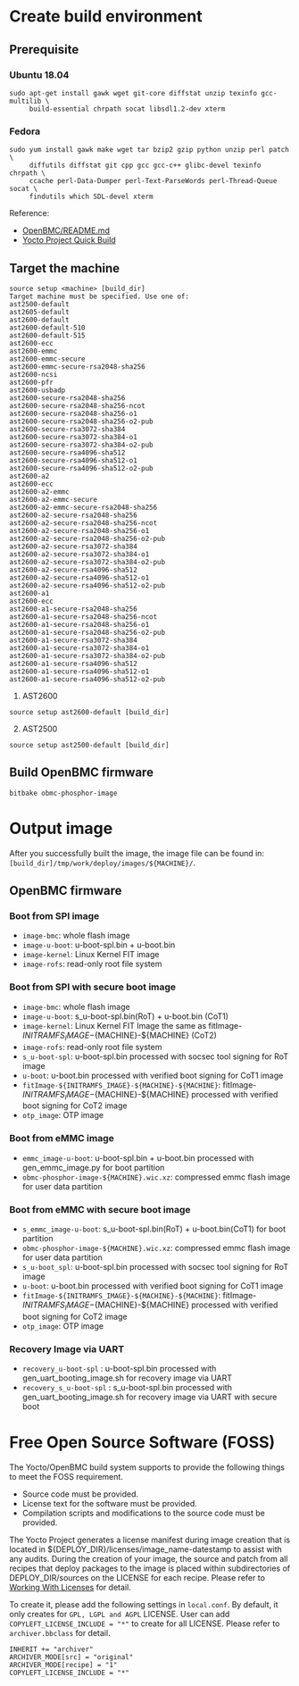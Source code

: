 # Create build environment
## Prerequisite
### Ubuntu 18.04
```
sudo apt-get install gawk wget git-core diffstat unzip texinfo gcc-multilib \
     build-essential chrpath socat libsdl1.2-dev xterm
```

### Fedora
```
sudo yum install gawk make wget tar bzip2 gzip python unzip perl patch \
     diffutils diffstat git cpp gcc gcc-c++ glibc-devel texinfo chrpath \
     ccache perl-Data-Dumper perl-Text-ParseWords perl-Thread-Queue socat \
     findutils which SDL-devel xterm
```

Reference:
- [OpenBMC/README.md](https://github.com/openbmc/openbmc#1-prerequisite)
- [Yocto Project Quick Build](https://docs.yoctoproject.org/brief-yoctoprojectqs/index.html)

## Target the machine
```
source setup <machine> [build_dir]
Target machine must be specified. Use one of:
ast2500-default
ast2605-default
ast2600-default
ast2600-default-510
ast2600-default-515
ast2600-ecc
ast2600-emmc
ast2600-emmc-secure
ast2600-emmc-secure-rsa2048-sha256
ast2600-ncsi
ast2600-pfr
ast2600-usbadp
ast2600-secure-rsa2048-sha256
ast2600-secure-rsa2048-sha256-ncot
ast2600-secure-rsa2048-sha256-o1
ast2600-secure-rsa2048-sha256-o2-pub
ast2600-secure-rsa3072-sha384
ast2600-secure-rsa3072-sha384-o1
ast2600-secure-rsa3072-sha384-o2-pub
ast2600-secure-rsa4096-sha512
ast2600-secure-rsa4096-sha512-o1
ast2600-secure-rsa4096-sha512-o2-pub
ast2600-a2
ast2600-ecc
ast2600-a2-emmc
ast2600-a2-emmc-secure
ast2600-a2-emmc-secure-rsa2048-sha256
ast2600-a2-secure-rsa2048-sha256
ast2600-a2-secure-rsa2048-sha256-ncot
ast2600-a2-secure-rsa2048-sha256-o1
ast2600-a2-secure-rsa2048-sha256-o2-pub
ast2600-a2-secure-rsa3072-sha384
ast2600-a2-secure-rsa3072-sha384-o1
ast2600-a2-secure-rsa3072-sha384-o2-pub
ast2600-a2-secure-rsa4096-sha512
ast2600-a2-secure-rsa4096-sha512-o1
ast2600-a2-secure-rsa4096-sha512-o2-pub
ast2600-a1
ast2600-ecc
ast2600-a1-secure-rsa2048-sha256
ast2600-a1-secure-rsa2048-sha256-ncot
ast2600-a1-secure-rsa2048-sha256-o1
ast2600-a1-secure-rsa2048-sha256-o2-pub
ast2600-a1-secure-rsa3072-sha384
ast2600-a1-secure-rsa3072-sha384-o1
ast2600-a1-secure-rsa3072-sha384-o2-pub
ast2600-a1-secure-rsa4096-sha512
ast2600-a1-secure-rsa4096-sha512-o1
ast2600-a1-secure-rsa4096-sha512-o2-pub
```

1. AST2600

```
source setup ast2600-default [build_dir]
```

2. AST2500

```
source setup ast2500-default [build_dir]
```

## Build OpenBMC firmware

```
bitbake obmc-phosphor-image
```

# Output image
After you successfully built the image, the image file can be found in: `[build_dir]/tmp/work/deploy/images/${MACHINE}/`.

## OpenBMC firmware

### Boot from SPI image
- `image-bmc`: whole flash image
- `image-u-boot`: u-boot-spl.bin + u-boot.bin
- `image-kernel`: Linux Kernel FIT image
- `image-rofs`: read-only root file system

### Boot from SPI with secure boot image
- `image-bmc`: whole flash image
- `image-u-boot`: s_u-boot-spl.bin(RoT) + u-boot.bin (CoT1)
- `image-kernel`: Linux Kernel FIT Image the same as fitImage-${INITRAMFS_IMAGE}-${MACHINE}-${MACHINE} (CoT2)
- `image-rofs`: read-only root file system
- `s_u-boot-spl`: u-boot-spl.bin processed with socsec tool signing for RoT image
- `u-boot`: u-boot.bin processed with verified boot signing for CoT1 image
- `fitImage-${INITRAMFS_IMAGE}-${MACHINE}-${MACHINE}`: fitImage-${INITRAMFS_IMAGE}-${MACHINE}-${MACHINE} processed with verified boot signing for CoT2 image
- `otp_image`: OTP image

### Boot from eMMC image
- `emmc_image-u-boot`: u-boot-spl.bin + u-boot.bin processed with gen\_emmc\_image.py for boot partition
- `obmc-phosphor-image-${MACHINE}.wic.xz`: compressed emmc flash image for user data partition

### Boot from eMMC with secure boot image
- `s_emmc_image-u-boot`: s_u-boot-spl.bin(RoT) + u-boot.bin(CoT1) for boot partition
- `obmc-phosphor-image-${MACHINE}.wic.xz`: compressed emmc flash image for user data partition
- `s_u-boot_spl`: u-boot-spl.bin processed with socsec tool signing for RoT image
- `u-boot`: u-boot.bin processed with verified boot signing for CoT1 image
- `fitImage-${INITRAMFS_IMAGE}-${MACHINE}-${MACHINE}`: fitImage-${INITRAMFS_IMAGE}-${MACHINE}-${MACHINE} processed with verified boot signing for CoT2 image
- `otp_image`: OTP image

### Recovery Image via UART
- `recovery_u-boot-spl` : u-boot-spl.bin processed with gen_uart_booting_image.sh for recovery image via UART
- `recovery_s_u-boot-spl` : s_u-boot-spl.bin processed with gen_uart_booting_image.sh for recovery image via UART with secure boot

# Free Open Source Software (FOSS)
The Yocto/OpenBMC build system supports to provide the following things to meet the FOSS requirement.
- Source code must be provided.
- License text for the software must be provided.
- Compilation scripts and modifications to the source code must be provided.

The Yocto Project generates a license manifest during image creation that is located in ${DEPLOY_DIR}/licenses/image_name-datestamp to assist with any audits.
During the creation of your image, the source and patch from all recipes that deploy packages to the image is placed within subdirectories of DEPLOY_DIR/sources on the LICENSE for each recipe.
Please refer to [Working With Licenses](https://docs.yoctoproject.org/dev-manual/common-tasks.html#working-with-licenses) for detail.

To create it, please add the following settings in `local.conf`.
By default, it only creates for `GPL, LGPL and AGPL` LICENSE. User can add `COPYLEFT_LICENSE_INCLUDE = "*"` to create for all LICENSE.
Please refer to `archiver.bbclass` for detail.

```
INHERIT += "archiver"
ARCHIVER_MODE[src] = "original"
ARCHIVER_MODE[recipe] = "1"
COPYLEFT_LICENSE_INCLUDE = "*"
```

